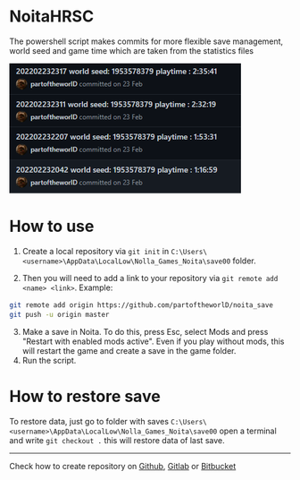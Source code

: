 # NoitaHRSC
The powershell script makes commits for more flexible save management, world seed and game time which are taken from the statistics files

![img](example.png)

# How to use

1. Create a local repository via `git init` in `C:\Users\<username>\AppData\LocalLow\Nolla_Games_Noita\save00` folder.

2. Then you will need to add a link to your repository  via `git remote add <name> <link>`. Example:
```bash
git remote add origin https://github.com/partoftheworlD/noita_save
git push -u origin master
```
3. Make a save in Noita. To do this, press Esc, select Mods and press "Restart with enabled mods active". Even if you play without mods, this will restart the game and create a save in the game folder.  
4. Run the script.

# How to restore save

To restore data, just go to folder with saves `C:\Users\<username>\AppData\LocalLow\Nolla_Games_Noita\save00` open a terminal and write `git checkout .` this will restore data of last save.

---
Check how to create repository on [Github](https://docs.github.com/en/get-started/quickstart/create-a-repo), [Gitlab](https://docs.gitlab.com/ee/user/project/repository/) or [Bitbucket](https://support.atlassian.com/bitbucket-cloud/docs/create-a-git-repository/)
